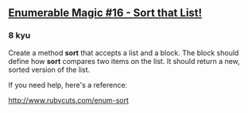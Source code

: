<h2><a href=https://www.codewars.com/kata/545ac54161aa4c339a0010dd/train/ruby target="_blank">Enumerable Magic #16 - Sort that List!</a></h2><h3>8 kyu</h3><p>Create a method <strong>sort</strong> that accepts a list and a block. The block should define how <strong>sort</strong> compares two items on the list. It should return a new, sorted version of the list.</p><p>If you need help, here's a reference:</p><p><a href="http://www.rubycuts.com/enum-sort" data-turbolinks="false" target="_blank">http://www.rubycuts.com/enum-sort</a></p>